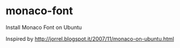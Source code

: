 monaco-font
===========

Install Monaco Font on Ubuntu

Inspired by http://jorrel.blogspot.it/2007/11/monaco-on-ubuntu.html
